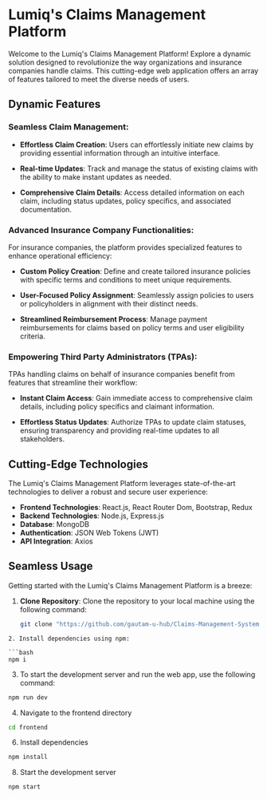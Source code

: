 # Lumiq's Claims Management Platform

Welcome to the Lumiq's Claims Management Platform! Explore a dynamic solution designed to revolutionize the way organizations and insurance companies handle claims. This cutting-edge web application offers an array of features tailored to meet the diverse needs of users.

## Dynamic Features

### Seamless Claim Management:

- **Effortless Claim Creation**: Users can effortlessly initiate new claims by providing essential information through an intuitive interface.

- **Real-time Updates**: Track and manage the status of existing claims with the ability to make instant updates as needed.

- **Comprehensive Claim Details**: Access detailed information on each claim, including status updates, policy specifics, and associated documentation.

### Advanced Insurance Company Functionalities:

For insurance companies, the platform provides specialized features to enhance operational efficiency:

- **Custom Policy Creation**: Define and create tailored insurance policies with specific terms and conditions to meet unique requirements.

- **User-Focused Policy Assignment**: Seamlessly assign policies to users or policyholders in alignment with their distinct needs.

- **Streamlined Reimbursement Process**: Manage payment reimbursements for claims based on policy terms and user eligibility criteria.

### Empowering Third Party Administrators (TPAs):

TPAs handling claims on behalf of insurance companies benefit from features that streamline their workflow:

- **Instant Claim Access**: Gain immediate access to comprehensive claim details, including policy specifics and claimant information.

- **Effortless Status Updates**: Authorize TPAs to update claim statuses, ensuring transparency and providing real-time updates to all stakeholders.

## Cutting-Edge Technologies

The Lumiq's Claims Management Platform leverages state-of-the-art technologies to deliver a robust and secure user experience:

- **Frontend Technologies**: React.js, React Router Dom, Bootstrap, Redux
- **Backend Technologies**: Node.js, Express.js
- **Database**: MongoDB
- **Authentication**: JSON Web Tokens (JWT)
- **API Integration**: Axios

## Seamless Usage

Getting started with the Lumiq's Claims Management Platform is a breeze:

1. **Clone Repository**: Clone the repository to your local machine using the following command:
   ```bash
   git clone "https://github.com/gautam-u-hub/Claims-Management-System----DEMO/new/master?filename=README.md"

```
2. Install dependencies using npm:

```bash
npm i
```

3. To start the development server and run the web app, use the following command:


```bash
npm run dev
```
4. Navigate to the frontend directory
```bash
cd frontend
```

6. Install dependencies
```bash
npm install
```

8. Start the development server
```bash
npm start
```

